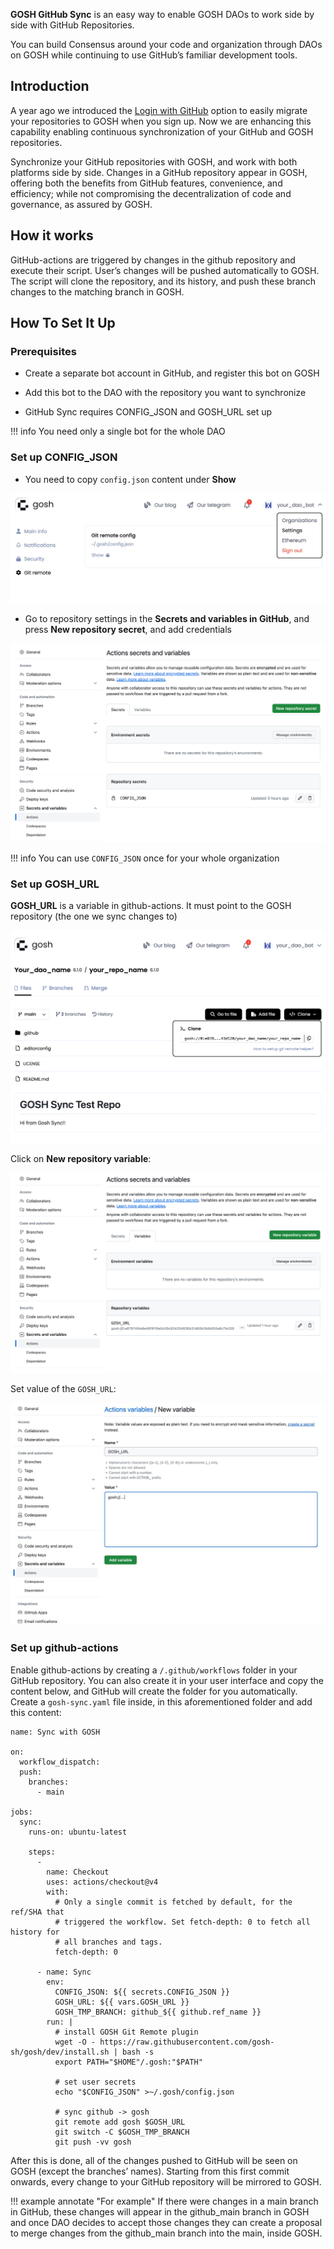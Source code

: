 <!-- ## **GOSH GitHub Sync** -->

**GOSH GitHub Sync** is an easy way to enable GOSH DAOs to work side by side with GitHub Repositories.

You can build Consensus around your code and organization through DAOs on GOSH while continuing to use GitHub’s familiar development tools.


## **Introduction**


A year ago we introduced the [Login with GitHub](./gosh-web/account.md#with-github) option to easily migrate your repositories to GOSH when you sign up. Now we are enhancing this capability enabling continuous synchronization of your GitHub and GOSH repositories.

Synchronize your GitHub repositories with GOSH, and work with both platforms side by side. Changes in a GitHub repository appear in GOSH, offering both the benefits from GitHub features, convenience, and efficiency; while not compromising the decentralization of code and governance, as assured by GOSH.

## **How it works**

GitHub-actions are triggered by changes in the github repository and execute their script. User’s changes will be pushed automatically to GOSH. The script will clone the repository, and its history, and push these branch changes to the matching branch in GOSH.


## **How To Set It Up**


### **Prerequisites**

* Create a separate bot account in GitHub, and register this bot on GOSH

* Add this bot to the DAO with the repository you want to synchronize

* GitHub Sync requires CONFIG_JSON and GOSH_URL set up


!!! info
    You need only a single bot for the whole DAO


### **Set up CONFIG_JSON**

* You need to copy `config.json` content under **Show**

![](../images/integration_sync_github_1_config_json.jpg)

* Go to repository settings in the **Secrets and variables in GitHub**, and press **New repository secret**, and add credentials

![](../images/integration_sync_github_2_new_repo_secret.png)


!!! info
    You can use `CONFIG_JSON` once for your whole organization


### **Set up GOSH_URL**

**GOSH_URL** is a variable in github-actions. It must point to the GOSH repository (the one we sync changes to)

![](../images/integration_sync_github_3_gosh_url.png)

Click on **New repository variable**:

![](../images/integration_sync_github_4_new_repo_variable.jpg)

Set value of the `GOSH_URL`:

![](../images/integration_sync_github_5_add_variable.jpg)

### **Set up github-actions**

Enable github-actions by creating a `/.github/workflows` folder in your GitHub repository. You can also create it in your user interface and copy the content below, and GitHub will create the folder for you automatically. Create a `gosh-sync.yaml` file inside, in this aforementioned folder and add this content:


```
name: Sync with GOSH

on:
  workflow_dispatch:
  push:
    branches:
      - main

jobs:
  sync:
    runs-on: ubuntu-latest

    steps:
      -
        name: Checkout
        uses: actions/checkout@v4
        with:
          # Only a single commit is fetched by default, for the ref/SHA that
          # triggered the workflow. Set fetch-depth: 0 to fetch all history for
          # all branches and tags.
          fetch-depth: 0

      - name: Sync
        env:
          CONFIG_JSON: ${{ secrets.CONFIG_JSON }}
          GOSH_URL: ${{ vars.GOSH_URL }}
          GOSH_TMP_BRANCH: github_${{ github.ref_name }}
        run: |
          # install GOSH Git Remote plugin
          wget -O - https://raw.githubusercontent.com/gosh-sh/gosh/dev/install.sh | bash -s
          export PATH="$HOME"/.gosh:"$PATH"

          # set user secrets
          echo "$CONFIG_JSON" >~/.gosh/config.json

          # sync github -> gosh
          git remote add gosh $GOSH_URL
          git switch -C $GOSH_TMP_BRANCH
          git push -vv gosh
```

After this is done, all of the changes pushed to GitHub will be seen on GOSH (except the branches’ names). Starting from this first commit onwards, every change to your GitHub repository will be mirrored to GOSH. 

!!! example annotate "For example"
    If there were changes in a main branch in GitHub, these changes will appear in the github_main branch in GOSH and once DAO decides to accept those changes they can create a proposal to merge changes from the github_main branch into the main, inside GOSH.